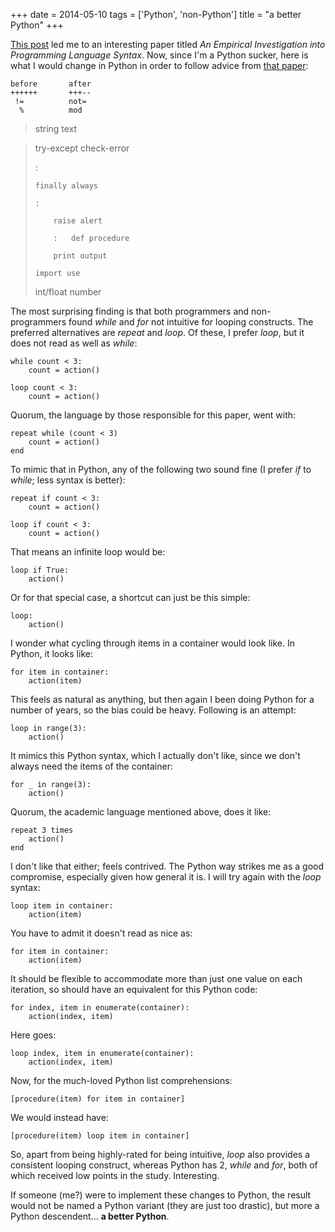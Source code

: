 +++
date = 2014-05-10
tags = ['Python', 'non-Python']
title = "a better Python"
+++

[This post] led me to an interesting paper titled *An Empirical
Investigation into Programming Language Syntax*. Now, since I\'m a
Python sucker, here is what I would change in Python in order to follow
advice from [that paper][]:

    before       after
    ++++++       +++--
     !=          not=
      %          mod

> string text

> try-except check-error
>
> :
>
>     finally always
>
>     :
>
>         raise alert
>
>         :   def procedure
>
>         print output
>
>     import use
>
> int/float number

The most surprising finding is that both programmers and non-programmers
found *while* and *for* not intuitive for looping constructs. The
preferred alternatives are *repeat* and *loop*. Of these, I prefer
*loop*, but it does not read as well as *while*:

    while count < 3:
        count = action()

    loop count < 3:
        count = action()

Quorum, the language by those responsible for this paper, went with:

    repeat while (count < 3)
        count = action()
    end

To mimic that in Python, any of the following two sound fine (I prefer
*if* to *while*; less syntax is better):

    repeat if count < 3:
        count = action()

    loop if count < 3:
        count = action()

That means an infinite loop would be:

    loop if True:
        action()

Or for that special case, a shortcut can just be this simple:

    loop:
        action()

I wonder what cycling through items in a container would look like. In
Python, it looks like:

    for item in container:
        action(item)

This feels as natural as anything, but then again I been doing Python
for a number of years, so the bias could be heavy. Following is an
attempt:

    loop in range(3):
        action()

It mimics this Python syntax, which I actually don\'t like, since we
don\'t always need the items of the container:

    for _ in range(3):
        action()

Quorum, the academic language mentioned above, does it like:

    repeat 3 times
        action()
    end

I don\'t like that either; feels contrived. The Python way strikes me as
a good compromise, especially given how general it is. I will try again
with the *loop* syntax:

    loop item in container:
        action(item)

You have to admit it doesn\'t read as nice as:

    for item in container:
        action(item)

It should be flexible to accommodate more than just one value on each
iteration, so should have an equivalent for this Python code:

    for index, item in enumerate(container):
        action(index, item)

Here goes:

    loop index, item in enumerate(container):
        action(index, item)

Now, for the much-loved Python list comprehensions:

    [procedure(item) for item in container]

We would instead have:

    [procedure(item) loop item in container]

So, apart from being highly-rated for being intuitive, *loop* also
provides a consistent looping construct, whereas Python has 2, *while*
and *for*, both of which received low points in the study. Interesting.

If someone (me?) were to implement these changes to Python, the result
would not be named a Python variant (they are just too drastic), but
more a Python descendent\... **a better Python**.

  [This post]: http://neverworkintheory.org/2014/01/29/stefik-siebert-syntax
  [that paper]: http://dl.acm.org/authorize?6968137
